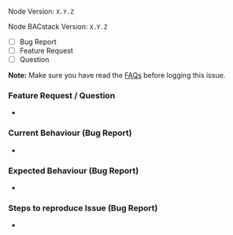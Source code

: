 Node Version: `X.Y.Z`

Node BACstack Version: `X.Y.Z`

- [ ] Bug Report
- [ ] Feature Request
- [ ] Question

**Note:** Make sure you have read the [FAQs](https://github.com/fh1ch/node-bacstack/blob/master/FAQ.md)
before logging this issue.

### Feature Request / Question

-

### Current Behaviour (Bug Report)

-

### Expected Behaviour  (Bug Report)

-

### Steps to reproduce Issue  (Bug Report)

-
